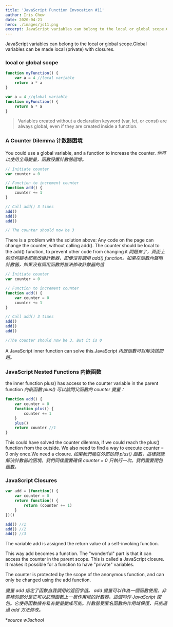 ```yaml
---
title: 'JavaScript Function Invocation #11'
author: Iris Chew
date: 2020-04-21
hero: ./images/js11.png
excerpt: JavaScript variables can belong to the local or global scope.Global variables can be made local (private) with closures.
---
```


JavaScript variables can belong to the local or global scope.Global variables can be made local (private) with closures.

### local or global scope

```javascript
function myFunction() {
    var a = 4 //local variable
    return a * a
}
```

```javascript
var a = 4 //global variable
function myFunction() {
    return a * a
}
```

> Variables created without a declaration keyword (var, let, or const) are always global, even if they are created inside a function.

### A Counter Dilemma 计数器困境

You could use a global variable, and a function to increase the counter.
_你可以使用全局變量，函數設置計數器遞增。_

```javascript
// Initiate counter
var counter = 0

// Function to increment counter
function add() {
    counter += 1
}

// Call add() 3 times
add()
add()
add()

// The counter should now be 3
```

There is a problem with the solution above: Any code on the page can change the counter, without calling add().
The counter should be local to the add() function, to prevent other code from changing it
_問題來了，頁面上的任何腳本都能改變計數器，即便沒有調用 add() function。如果在函數內聲明計數器，如果沒有調用函數將無法修改計數器的值_

```javascript
// Initiate counter
var counter = 0

// Function to increment counter
function add() {
    var counter = 0
    counter += 1
}

// Call add() 3 times
add()
add()
add()

//The counter should now be 3. But it is 0
```

A JavaScript inner function can solve this.JavaScript _內嵌函數可以解決該問題。_

### JavaScript Nested Functions 内嵌函数

the inner function plus() has access to the counter variable in the parent function
_內嵌函數 plus() 可以訪問父函數的 counter 變量：_

```javascript
function add() {
    var counter = 0
    function plus() {
        counter += 1
    }
    plus()
    return counter //1
}
```

This could have solved the counter dilemma, if we could reach the plus() function from the outside.
We also need to find a way to execute counter = 0 only once.We need a closure.
_如果我們能在外部訪問 plus() 函數，這樣就能解決計數器的困境。我們同樣需要確保 counter = 0 只執行一次。我們需要閉包函數。_

### JavaScript Closures

```javascript
var add = (function() {
    var counter = 0
    return function() {
        return (counter += 1)
    }
})()

add() //1
add() //2
add() //3
```

The variable add is assigned the return value of a self-invoking function.

This way add becomes a function. The "wonderful" part is that it can access the counter in the parent scope.
This is called a JavaScript closure. It makes it possible for a function to have "private" variables.

The counter is protected by the scope of the anonymous function, and can only be changed using the add function.

_變量 add 指定了函數自我調用的返回字值。 add 變量可以作為一個函數使用。非常棒的部分是它可以訪問函數上一層作用域的計數器。這個叫作 JavaScript 閉包。它使得函數擁有私有變量變成可能。計數器受匿名函數的作用域保護，只能通過 add 方法修改。_

\*_source w3school_

